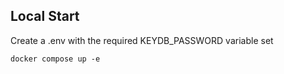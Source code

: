## Local Start

Create a .env with the required KEYDB_PASSWORD variable set

```docker
docker compose up -e
```
